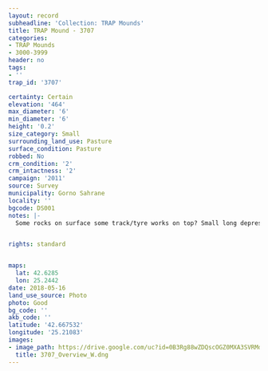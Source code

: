 ```yaml
---
layout: record
subheadline: 'Collection: TRAP Mounds'
title: TRAP Mound - 3707
categories:
- TRAP Mounds
- 3000-3999
header: no
tags:
- ''
trap_id: '3707'

certainty: Certain
elevation: '464'
max_diameter: '6'
min_diameter: '6'
height: '0.2'
size_category: Small
surrounding_land_use: Pasture
surface_condition: Pasture
robbed: No
crm_condition: '2'
crm_intactness: '2'
campaign: '2011'
source: Survey
municipality: Gorno Sahrane
locality: ''
bgcode: DS001
notes: |-
  Some rocks on surface some track/tyre works on top? Small long depressions.


rights: standard


maps:
  lat: 42.6285
  lon: 25.2442
date: 2018-05-16
land_use_source: Photo
photo: Good
bg_code: ''
akb_code: ''
latitude: '42.667532'
longitude: '25.21083'
images:
- image_path: https://drive.google.com/uc?id=0B3Rg88wZDQscOGZ0MXA3SVRMdlE
  title: 3707_Overview_W.dng
---
```

